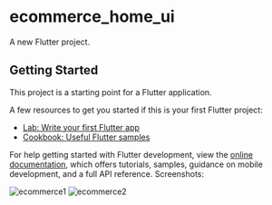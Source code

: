 # ecommerce_home_ui

A new Flutter project.

## Getting Started

This project is a starting point for a Flutter application.

A few resources to get you started if this is your first Flutter project:

- [Lab: Write your first Flutter app](https://docs.flutter.dev/get-started/codelab)
- [Cookbook: Useful Flutter samples](https://docs.flutter.dev/cookbook)

For help getting started with Flutter development, view the
[online documentation](https://docs.flutter.dev/), which offers tutorials,
samples, guidance on mobile development, and a full API reference.
Screenshots: 

![ecommerce1](https://user-images.githubusercontent.com/56146545/200274507-18bce6bc-d326-4f18-8cbf-c97216accc12.png)
![ecommerce2](https://user-images.githubusercontent.com/56146545/200274529-10c9607d-f830-498f-adc9-eab55498666e.png)
